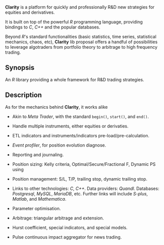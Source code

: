 __Clarity__ is a platform for quickly and professionally R&D new strategies
for equities and derivatives.

It is built on top of the powerful _R_ programming language, providing bindings
to _C_, _C++_ and the popular databases.

Beyond _R_'s standard functionalities (basic statistics, time series,
statistical mechanics, chaos, etc), __Clarity__ lib proposal offers a
handful of possibilities to leverage algotraders from portfolio theory to
arbitrage to high frequency trading.

## Synopsis

An _R_ library providing a whole framework for R&D trading strategies.

## Description

As for the mechanics behind __Clarity__, it works alike

* Akin to _Meta Trader_, with the standard `begin()`, `start()`, and `end()`.

* Handle multiple instruments, either equities or derivaties.

* ETL indicators and instruments/indicators pre-load/pre-calculation.

* _Event profiler_, for position evolution diagnose.

* Reporting and journaling.

* Position sizing: Kelly criteria, Optimal/Secure/Fractional F, Dynamic PS using

* Position management: S/L, T/P, trailing stop, dynamic trailing stop.

* Links to other technologies: _C_, _C++_. 
Data providers: _Quandl_. 
Databases: _Postgresql_, _MySQL_, _MariaDB_, etc. 
Further links will include _S-plus_, _Matlab_, and _Mathematica_.

* Parameter optimisation.

* Arbitrage: triangular arbitrage and extension.

* Hurst coefficient, special indicators, and special models.

* Pulse continuous impact aggregator for news trading.
